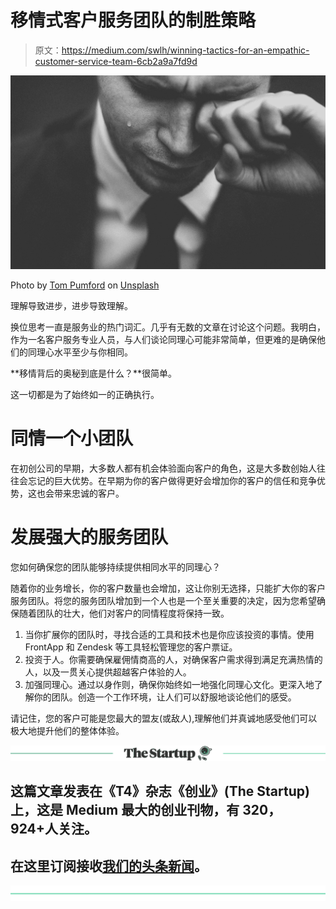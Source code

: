 # 移情式客户服务团队的制胜策略

> 原文：<https://medium.com/swlh/winning-tactics-for-an-empathic-customer-service-team-6cb2a9a7fd9d>

![](img/2ca2cd3b74f4441e1d428a3cdaca00ba.png)

Photo by [Tom Pumford](https://unsplash.com/photos/T5lmpSYxnSU?utm_source=unsplash&utm_medium=referral&utm_content=creditCopyText) on [Unsplash](https://unsplash.com/?utm_source=unsplash&utm_medium=referral&utm_content=creditCopyText)

理解导致进步，进步导致理解。

换位思考一直是服务业的热门词汇。几乎有无数的文章在讨论这个问题。我明白，作为一名客户服务专业人员，与人们谈论同理心可能非常简单，但更难的是确保他们的同理心水平至少与你相同。

**移情背后的奥秘到底是什么？**很简单。

这一切都是为了始终如一的正确执行。

# 同情一个小团队

在初创公司的早期，大多数人都有机会体验面向客户的角色，这是大多数创始人往往会忘记的巨大优势。在早期为你的客户做得更好会增加你的客户的信任和竞争优势，这也会带来忠诚的客户。

# 发展强大的服务团队

您如何确保您的团队能够持续提供相同水平的同理心？

随着你的业务增长，你的客户数量也会增加，这让你别无选择，只能扩大你的客户服务团队。将您的服务团队增加到一个人也是一个至关重要的决定，因为您希望确保随着团队的壮大，他们对客户的同情程度将保持一致。

1.  当你扩展你的团队时，寻找合适的工具和技术也是你应该投资的事情。使用 FrontApp 和 Zendesk 等工具轻松管理您的客户票证。
2.  投资于人。你需要确保雇佣情商高的人，对确保客户需求得到满足充满热情的人，以及一贯关心提供超越客户体验的人。
3.  加强同理心。通过以身作则，确保你始终如一地强化同理心文化。更深入地了解你的团队。创造一个工作环境，让人们可以舒服地谈论他们的感受。

请记住，您的客户可能是您最大的盟友(或敌人),理解他们并真诚地感受他们可以极大地提升他们的整体体验。

[![](img/308a8d84fb9b2fab43d66c117fcc4bb4.png)](https://medium.com/swlh)

## 这篇文章发表在《T4》杂志《创业》(The Startup)上，这是 Medium 最大的创业刊物，有 320，924+人关注。

## 在这里订阅接收[我们的头条新闻](http://growthsupply.com/the-startup-newsletter/)。

[![](img/b0164736ea17a63403e660de5dedf91a.png)](https://medium.com/swlh)